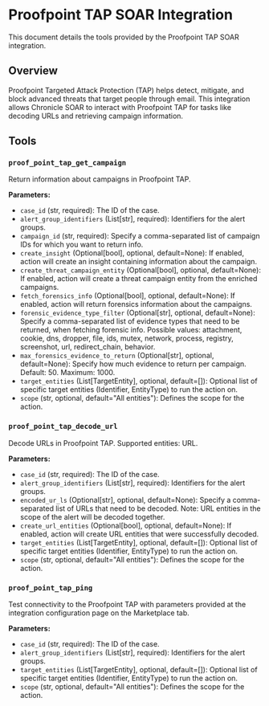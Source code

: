 # Proofpoint TAP SOAR Integration

This document details the tools provided by the Proofpoint TAP SOAR integration.

## Overview

Proofpoint Targeted Attack Protection (TAP) helps detect, mitigate, and block advanced threats that target people through email. This integration allows Chronicle SOAR to interact with Proofpoint TAP for tasks like decoding URLs and retrieving campaign information.

## Tools

### `proof_point_tap_get_campaign`

Return information about campaigns in Proofpoint TAP.

**Parameters:**

*   `case_id` (str, required): The ID of the case.
*   `alert_group_identifiers` (List[str], required): Identifiers for the alert groups.
*   `campaign_id` (str, required): Specify a comma-separated list of campaign IDs for which you want to return info.
*   `create_insight` (Optional[bool], optional, default=None): If enabled, action will create an insight containing information about the campaign.
*   `create_threat_campaign_entity` (Optional[bool], optional, default=None): If enabled, action will create a threat campaign entity from the enriched campaigns.
*   `fetch_forensics_info` (Optional[bool], optional, default=None): If enabled, action will return forensics information about the campaigns.
*   `forensic_evidence_type_filter` (Optional[str], optional, default=None): Specify a comma-separated list of evidence types that need to be returned, when fetching forensic info. Possible values: attachment, cookie, dns, dropper, file, ids, mutex, network, process, registry, screenshot, url, redirect_chain, behavior.
*   `max_forensics_evidence_to_return` (Optional[str], optional, default=None): Specify how much evidence to return per campaign. Default: 50. Maximum: 1000.
*   `target_entities` (List[TargetEntity], optional, default=[]): Optional list of specific target entities (Identifier, EntityType) to run the action on.
*   `scope` (str, optional, default="All entities"): Defines the scope for the action.

### `proof_point_tap_decode_url`

Decode URLs in Proofpoint TAP. Supported entities: URL.

**Parameters:**

*   `case_id` (str, required): The ID of the case.
*   `alert_group_identifiers` (List[str], required): Identifiers for the alert groups.
*   `encoded_ur_ls` (Optional[str], optional, default=None): Specify a comma-separated list of URLs that need to be decoded. Note: URL entities in the scope of the alert will be decoded together.
*   `create_url_entities` (Optional[bool], optional, default=None): If enabled, action will create URL entities that were successfully decoded.
*   `target_entities` (List[TargetEntity], optional, default=[]): Optional list of specific target entities (Identifier, EntityType) to run the action on.
*   `scope` (str, optional, default="All entities"): Defines the scope for the action.

### `proof_point_tap_ping`

Test connectivity to the Proofpoint TAP with parameters provided at the integration configuration page on the Marketplace tab.

**Parameters:**

*   `case_id` (str, required): The ID of the case.
*   `alert_group_identifiers` (List[str], required): Identifiers for the alert groups.
*   `target_entities` (List[TargetEntity], optional, default=[]): Optional list of specific target entities (Identifier, EntityType) to run the action on.
*   `scope` (str, optional, default="All entities"): Defines the scope for the action.
